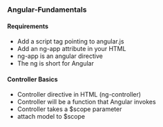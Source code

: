### Angular-Fundamentals

#### Requirements
- Add a script tag pointing to angular.js
- Add an ng-app attribute in your HTML
- ng-app is an angular directive
- The ng is short for Angular

#### Controller Basics
- Controller directive in HTML (ng-controller)
- Controller will be a function that Angular invokes
- Controller takes a $scope parameter
- attach model to $scope
